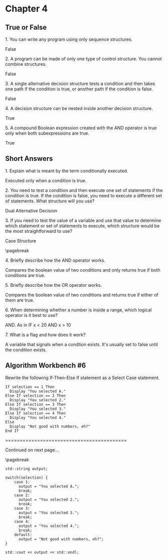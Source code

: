 # Chapter 4

## True or False

1\. You can write any program using only sequence structures.

  False

2\. A program can be made of only one type of control structure. You cannot combine structures.

  False

 3\. A single alternative decision structure tests a condition and then takes one path if the condition is true, or another path if the condition is false. 

   False

4\. A decision structure can be nested inside another decision structure.

  True

5\. A compound Boolean expression created with the AND operator is true only when both subexpressions are true.

  True

## Short Answers

1\. Explain what is meant by the term conditionally executed.

  Executed only when a condition is true.

2\. You need to test a condition and then execute one set of statements if the condition is true. If the condition is false, you need to execute a different set of statements. What structure will you use?

  Dual Alternative Decision

3\. If you need to test the value of a variable and use that value to determine which statement or set of statements to execute, which structure would be the most straightforward to use?

  Case Structure

\pagebreak

4\. Briefly describe how the AND operator works.

  Compares the boolean value of two conditions and only returns true if both conditions are true.

5\. Briefly describe how the OR operator works.

  Compares the boolean value of two conditions and returns true if either of them are true.

6\. When determining whether a number is inside a range, which logical operator is it best to use?

  AND.  As in IF x < 20 AND x > 10

7\. What is a flag and how does it work?

  A variable that signals when a condtion exists.  It's usually set to false until the condition exists.

## Algorithm Workbench #6

   Rewrite the following If-Then-Else If statement as a Select Case statement.

```
If selection == 1 Then
  Display "You selected A."
Else If selection == 2 Then
  Display "You selected 2."
Else If selection == 3 Then
  Display "You selected 3."
Else If selection == 4 Then
  Display "You selected 4."
Else
  Display "Not good with numbers, eh?"
End If
```

==========================================


Continued on next page...

\pagebreak

```
std::string output;

switch(selection) {
	case 1:
	  output = "You selected A.";
	  break;
	case 2:
	  output = "You selected 2.";
	  break;
	case 3:
	  output = "You selected 3.";
	  break;
	case 4:
	  output = "You selected 4.";
	  break;
	default:
	  output = "Not good with numbers, eh?";
}

std::cout << output << std::endl;
```

